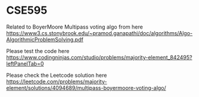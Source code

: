 # CSE595

Related to BoyerMoore Multipass voting algo from here
https://www3.cs.stonybrook.edu/~pramod.ganapathi/doc/algorithms/Algo-AlgorithmicProblemSolving.pdf

Please test the code here
https://www.codingninjas.com/studio/problems/majority-element_842495?leftPanelTab=0

Please check the Leetcode solution here 
https://leetcode.com/problems/majority-element/solutions/4094689/multipass-boyermoore-voting-algo/
